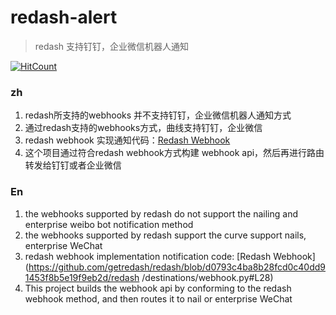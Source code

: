 # redash-alert
> redash 支持钉钉，企业微信机器人通知

[![HitCount](http://hits.dwyl.com/lishulongVI/redash-alert.svg)](http://hits.dwyl.com/lishulongVI/redash-alert)

### zh

1. redash所支持的webhooks 并不支持钉钉，企业微信机器人通知方式
2. 通过redash支持的webhooks方式，曲线支持钉钉，企业微信
3. redash webhook 实现通知代码：[Redash Webhook](https://github.com/getredash/redash/blob/d0793c4ba8b28fcd0c40dd91453f8b5e19f9eb2d/redash/destinations/webhook.py#L28)
4. 这个项目通过符合redash webhook方式构建 webhook api，然后再进行路由转发给钉钉或者企业微信



### En

1. the webhooks supported by redash do not support the nailing and enterprise weibo bot notification method
2. the webhooks supported by redash support the curve support nails, enterprise WeChat
3. redash webhook implementation notification code:  [Redash Webhook](https://github.com/getredash/redash/blob/d0793c4ba8b28fcd0c40dd91453f8b5e19f9eb2d/redash /destinations/webhook.py#L28)
4. This project builds the webhook api by conforming to the redash webhook method, and then routes it to nail or enterprise WeChat

